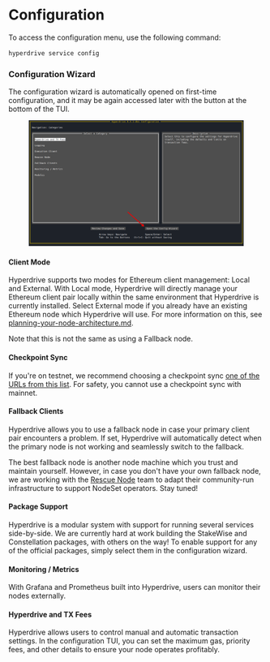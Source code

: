 # Configuration

To access the configuration menu, use the following command:

```bash
hyperdrive service config
```

### Configuration Wizard

The configuration wizard is automatically opened on first-time configuration, and it may be again accessed later with the button at the bottom of the TUI.

<figure><img src="../../.gitbook/assets/image.png" alt=""><figcaption></figcaption></figure>

#### Client Mode

Hyperdrive supports two modes for Ethereum client management: Local and External. With Local mode, Hyperdrive will directly manage your Ethereum client pair locally within the same environment that Hyperdrive is currently installed. Select External mode if you already have an existing Ethereum node which Hyperdrive will use. For more information on this, see [planning-your-node-architecture.md](../best-practices/planning-your-node-architecture.md "mention").

Note that this is not the same as using a Fallback node.

#### Checkpoint Sync

If you're on testnet, we recommend choosing a checkpoint sync [one of the URLs from this list](https://eth-clients.github.io/checkpoint-sync-endpoints/).  For safety, you cannot use a checkpoint sync with mainnet.

#### Fallback Clients

Hyperdrive allows you to use a fallback node in case your primary client pair encounters a problem. If set, Hyperdrive will automatically detect when the primary node is not working and seamlessly switch to the fallback.&#x20;

The best fallback node is another node machine which you trust and maintain yourself. However, in case you don't have your own fallback node, we are working with the [Rescue Node](https://rescuenode.com/) team to adapt their community-run infrastructure to support NodeSet operators. Stay tuned!

#### Package Support

Hyperdrive is a modular system with support for running several services side-by-side. We are currently hard at work building the StakeWise and Constellation packages, with others on the way! To enable support for any of the official packages, simply select them in the configuration wizard.

#### Monitoring / Metrics

With Grafana and Prometheus built into Hyperdrive, users can monitor their nodes externally.&#x20;

#### Hyperdrive and TX Fees

Hyperdrive allows users to control manual and automatic transaction settings. In the configuration TUI, you can set the maximum gas, priority fees, and other details to ensure your node operates profitably.
